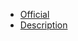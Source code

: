 - [Official](https://tablacus.github.io/explorer.html)
- [Description](http://tablacus.hatenablog.com)
